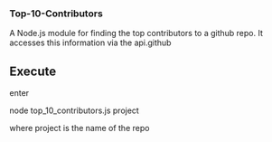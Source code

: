 ### Top-10-Contributors

A Node.js module for finding the top contributors to a github repo.
It accesses this information via the api.github

## Execute

enter

node top_10_contributors.js project

where project is the name of the repo